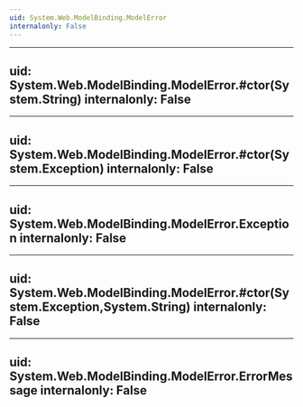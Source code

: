 ```yaml
---
uid: System.Web.ModelBinding.ModelError
internalonly: False
---
```


---
uid: System.Web.ModelBinding.ModelError.#ctor(System.String)
internalonly: False
---

---
uid: System.Web.ModelBinding.ModelError.#ctor(System.Exception)
internalonly: False
---

---
uid: System.Web.ModelBinding.ModelError.Exception
internalonly: False
---

---
uid: System.Web.ModelBinding.ModelError.#ctor(System.Exception,System.String)
internalonly: False
---

---
uid: System.Web.ModelBinding.ModelError.ErrorMessage
internalonly: False
---
